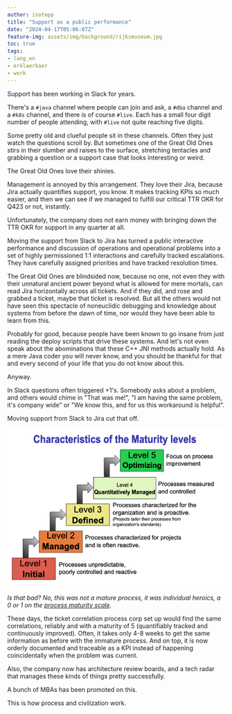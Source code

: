 ```yaml
---
author: isotopp
title: "Support as a public performance"
date: "2024-04-17T05:06:07Z"
feature-img: assets/img/background/rijksmuseum.jpg
toc: true
tags:
- lang_en
- erklaerbaer
- work
---
```


Support has been working in Slack for years.

There's a `#java` channel where people can join and ask, a `#dba` channel and a `#k8s` channel, and there is of course `#live`.
Each has a small four digit number of people attending, with `#live` not quite reaching five digits.

Some pretty old and clueful people sit in these channels.
Often they just watch the questions scroll by.
But sometimes one of the Great Old Ones stirs in their slumber and raises to the surface,
stretching tentacles and grabbing a question or a support case that looks interesting or weird.

The Great Old Ones love their shinies.

Management is annoyed by this arrangement.
They love their Jira, because Jira actually quantifies support, you know.
It makes tracking KPIs so much easier,
and then we can see if we managed to fulfill our critical TTR OKR for Q423 or not, instantly.

Unfortunately, the company does not earn money with bringing down the TTR OKR for support in any quarter at all.

Moving the support from Slack to Jira 
has turned a public interactive performance and discussion of operations and operational problems 
into a set of highly permissioned 1:1 interactions and carefully tracked escalations.
They have carefully assigned priorities and have tracked resolution times.

The Great Old Ones are blindsided now, because no one,
not even they with their unnatural ancient power beyond what is allowed for mere mortals,
can read Jira horizontally across all tickets.
And if they did, and rose and grabbed a ticket, maybe that ticket is resolved.
But all the others would not have seen this spectacle of noneuclidic debugging 
and knowledge about systems from before the dawn of time,
nor would they have been able to learn from this.

Probably for good,
because people have been known to go insane from just reading the deploy scripts that drive these systems.
And let's not even speak about the abominations that these C++ JNI methods actually hold.
As a mere Java coder you will never know,
and you should be thankful for that and every second of your life that you do not know about this.

Anyway.

In Slack questions often triggered +1's. Somebody asks about a problem,
and others would chime in "That was me!", "I am having the same problem,
it's company wide" or "We know this, and for us this workaround is helpful".

Moving support from Slack to Jira cut that off.

[![](/uploads/2024/04/support-01.png)](https://en.wikipedia.org/wiki/Capability_Maturity_Model_Integration)

*Is that bad?
No, this was not a mature process, it was individual heroics, a 0 or 1 on the
[process maturity scale](https://en.wikipedia.org/wiki/Capability_Maturity_Model_Integration).*

These days, the ticket correlation process corp set up would find the same correlations,
reliably and with a maturity of 5
(quantifiably tracked and continuously improved).
Often, it takes only 4-8 weeks to get the same information as before with the immature process.
And on top,
it is now orderly documented and traceable as a KPI instead of happening coincidentally when the problem was current.

Also, the company now has architecture review boards,
and a tech radar that manages these kinds of things pretty successfully.

A bunch of MBAs has been promoted on this.

This is how process and civilization work.
